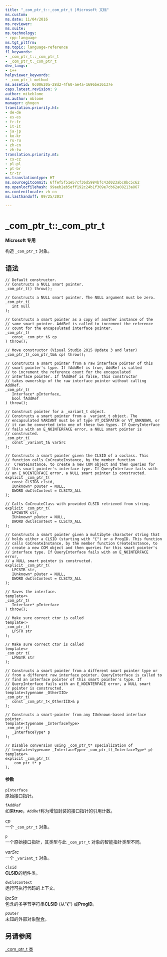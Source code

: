 ```yaml
---
title: "_com_ptr_t::_com_ptr_t |Microsoft 文档"
ms.custom: 
ms.date: 11/04/2016
ms.reviewer: 
ms.suite: 
ms.technology:
- cpp-language
ms.tgt_pltfrm: 
ms.topic: language-reference
f1_keywords:
- _com_ptr_t::_com_ptr_t
- _com_ptr_t._com_ptr_t
dev_langs:
- C++
helpviewer_keywords:
- _com_ptr_t method
ms.assetid: 0c00620a-28d2-4f60-ae4a-1696be36137e
caps.latest.revision: 9
author: mikeblome
ms.author: mblome
manager: ghogen
translation.priority.ht:
- de-de
- es-es
- fr-fr
- it-it
- ja-jp
- ko-kr
- ru-ru
- zh-cn
- zh-tw
translation.priority.mt:
- cs-cz
- pl-pl
- pt-br
- tr-tr
ms.translationtype: HT
ms.sourcegitcommit: 6ffef5f51e57cf36d5984bfc43d023abc8bc5c62
ms.openlocfilehash: 99aeb2eb5eff192c24b1f309e7cb62a08213a867
ms.contentlocale: zh-cn
ms.lasthandoff: 09/25/2017

---
```

# <a name="comptrtcomptrt"></a>_com_ptr_t::_com_ptr_t
**Microsoft 专用**  
  
 构造 `_com_ptr_t` 对象。  
  
## <a name="syntax"></a>语法  
  
```  
// Default constructor.  
// Constructs a NULL smart pointer.  
_com_ptr_t() throw();  
  
// Constructs a NULL smart pointer. The NULL argument must be zero.  
_com_ptr_t(   
   int null   
);  
  
// Constructs a smart pointer as a copy of another instance of the   
// same smart pointer. AddRef is called to increment the reference   
// count for the encapsulated interface pointer.  
_com_ptr_t(   
   const _com_ptr_t& cp   
) throw();  
  
// Move constructor (Visual Studio 2015 Update 3 and later)  
_com_ptr_t(_com_ptr_t&& cp) throw();  
  
// Constructs a smart pointer from a raw interface pointer of this   
// smart pointer's type. If fAddRef is true, AddRef is called   
// to increment the reference count for the encapsulated   
// interface pointer. If fAddRef is false, this constructor   
// takes ownership of the raw interface pointer without calling AddRef.  
_com_ptr_t(   
   Interface* pInterface,   
   bool fAddRef   
) throw();  
  
// Construct pointer for a _variant_t object.  
// Constructs a smart pointer from a _variant_t object. The   
// encapsulated VARIANT must be of type VT_DISPATCH or VT_UNKNOWN, or   
// it can be converted into one of these two types. If QueryInterface   
// fails with an E_NOINTERFACE error, a NULL smart pointer is   
// constructed.  
_com_ptr_t(   
   const _variant_t& varSrc   
);  
  
// Constructs a smart pointer given the CLSID of a coclass. This   
// function calls CoCreateInstance, by the member function  
//  CreateInstance, to create a new COM object and then queries for   
// this smart pointer's interface type. If QueryInterface fails with   
// an E_NOINTERFACE error, a NULL smart pointer is constructed.  
explicit _com_ptr_t(   
   const CLSID& clsid,    
   IUnknown* pOuter = NULL,    
   DWORD dwClsContext = CLSCTX_ALL   
);  
  
// Calls CoCreateClass with provided CLSID retrieved from string.  
explicit _com_ptr_t(   
   LPCWSTR str,    
   IUnknown* pOuter = NULL,    
   DWORD dwClsContext = CLSCTX_ALL   
);  
  
// Constructs a smart pointer given a multibyte character string that   
// holds either a CLSID (starting with "{") or a ProgID. This function   
// calls CoCreateInstance, by the member function CreateInstance, to   
// create a new COM object and then queries for this smart pointer's   
// interface type. If QueryInterface fails with an E_NOINTERFACE error,   
// a NULL smart pointer is constructed.  
explicit _com_ptr_t(   
   LPCSTR str,   
   IUnknown* pOuter = NULL,   
   DWORD dwClsContext = CLSCTX_ALL   
);  
  
// Saves the interface.  
template<>    
_com_ptr_t(   
   Interface* pInterface   
) throw();  
  
// Make sure correct ctor is called  
template<>    
_com_ptr_t(   
   LPSTR str   
);  
  
// Make sure correct ctor is called  
template<>    
_com_ptr_t(   
   LPWSTR str   
);  
  
// Constructs a smart pointer from a different smart pointer type or   
// from a different raw interface pointer. QueryInterface is called to   
// find an interface pointer of this smart pointer's type. If   
// QueryInterface fails with an E_NOINTERFACE error, a NULL smart   
// pointer is constructed.  
template<typename _OtherIID>    
_com_ptr_t(   
   const _com_ptr_t<_OtherIID>& p   
);  
  
// Constructs a smart-pointer from any IUnknown-based interface pointer.  
template<typename _InterfaceType>   
_com_ptr_t(   
   _InterfaceType* p   
);  
  
// Disable conversion using _com_ptr_t* specialization of  
// template<typename _InterfaceType> _com_ptr_t(_InterfaceType* p)  
template<>    
explicit _com_ptr_t(   
   _com_ptr_t* p   
);  
```  
  
#### <a name="parameters"></a>参数  
 `pInterface`  
 原始接口指针。  
  
 `fAddRef`  
 如果**true**，`AddRef`称为增加封装的接口指针的引用计数。  
  
 *cp*  
 一个 `_com_ptr_t` 对象。  
  
 `p`  
 一个原始接口指针，其类型与此 `_com_ptr_t` 对象的智能指针类型不同。  
  
 *varSrc*  
 一个 `_variant_t` 对象。  
  
 `clsid`  
 **CLSID**的组件类。  
  
 `dwClsContext`  
 运行可执行代码的上下文。  
  
 *lpcStr*  
 包含的多字节字符串**CLSID** (从"**{**") 或**ProgID**。  
  
 `pOuter`  
 未知的外部对象[聚合](http://msdn.microsoft.com/library/windows/desktop/ms686558)。  
  
## <a name="see-also"></a>另请参阅  
 [_com_ptr_t 类](../cpp/com-ptr-t-class.md)

